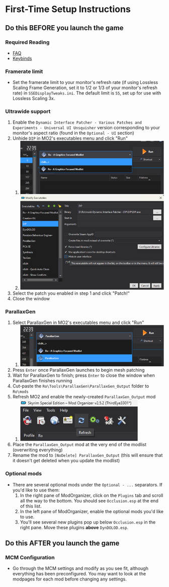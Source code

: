 # First-Time Setup Instructions

## Do this BEFORE you launch the game

### Required Reading

- [FAQ](/FAQ.md)
- [Keybinds](/KEYBINDS.md)

### Framerate limit

- Set the framerate limit to your monitor's refresh rate (if using Lossless Scaling Frame Generation, set it to 1/2 or 1/3 of your monitor's refresh rate) in `SSEDisplayTweaks.ini`. The default limit is `55`, set up for use with Lossless Scaling 3x.

### Ultrawide support

1. Enable the `Dynamic Interface Patcher - Various Patches and Experiments - Universal UI Unsquisher` version corresponding to your monitor's aspect ratio (found in the `Optional - UI` section)
2. Unhide `DIP` in MO2's executables menu and click "Run"
   1. ![Edit MO2 Executables](/assets/edit_mo2_executables.png)
   2. ![Unhide DIP](/assets/unhide_dip.png)
3. Select the patch you enabled in step 1 and click "Patch!"
4. Close the window

### ParallaxGen

1. Select ParallaxGen in MO2's executables menu and click "Run"
   1. ![ParallaxGen](/assets/parallaxgen.png)
2. Press `Enter` once ParallaxGen launches to begin mesh patching
3. Wait for ParallaxGen to finish; press `Enter` to close the window when ParallaxGen finishes running
4. Cut-paste the `Ro\Tools\ParallaxGen\ParallaxGen_Output` folder to `Ro\mods`
5. Refresh MO2 and enable the newly-created `ParallaxGen_Output` mod
   1. ![Refresh MO2](/assets/refresh_mo2.png)
6. Place the `ParallaxGen_Output` mod at the very end of the modlist (overwriting everything)
7. Rename the mod to `[NoDelete] ParallaxGen_Output` (this will ensure that it doesn't get deleted when you update the modlist)

### Optional mods

- There are several optional mods under the `Optional - ...` separators. If you'd like to use them:
  1. In the right pane of ModOrganizer, click on the `Plugins` tab and scroll all the way to the bottom. You should see `Occlusion.esp` at the end of this list.
  2. In the left pane of ModOrganizer, enable the optional mods you'd like to use.
  3. You'll see several new plugins pop up below `Occlusion.esp` in the right pane. Move these plugins **above** `DynDOLOD.esp`.

## Do this AFTER you launch the game

### MCM Configuration

- Go through the MCM settings and modify as you see fit, although everything has been preconfigured. You may want to look at the modpages for each mod before changing any settings.
